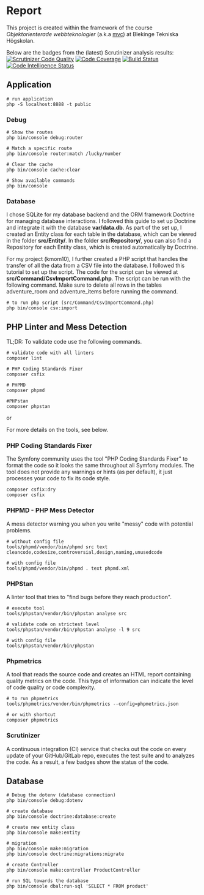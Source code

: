 # Report

This project is created within the framework of the course *Objektorienterade webbteknologier* (a.k.a [mvc](https://dbwebb.se/kurser/mvc-v2)) at Blekinge Tekniska Högskolan.

Below are the badges from the (latest) Scrutinizer analysis results:
[![Scrutinizer Code Quality](https://scrutinizer-ci.com/g/elemoser/report/badges/quality-score.png?b=main)](https://scrutinizer-ci.com/g/elemoser/report/?branch=main) [![Code Coverage](https://scrutinizer-ci.com/g/elemoser/report/badges/coverage.png?b=main)](https://scrutinizer-ci.com/g/elemoser/report/?branch=main) [![Build Status](https://scrutinizer-ci.com/g/elemoser/report/badges/build.png?b=main)](https://scrutinizer-ci.com/g/elemoser/report/build-status/main) [![Code Intelligence Status](https://scrutinizer-ci.com/g/elemoser/report/badges/code-intelligence.svg?b=main)](https://scrutinizer-ci.com/code-intelligence)

## Application

```
# run application
php -S localhost:8888 -t public
```

### Debug

```
# Show the routes
php bin/console debug:router

# Match a specific route
php bin/console router:match /lucky/number

# Clear the cache
php bin/console cache:clear

# Show available commands
php bin/console

```

### Database

I chose SQLite for my database backend and the ORM framework Doctrine for managing database interactions.
I followed this guide to set up Doctrine and integrate it with the database **var/data.db**.
As part of the set up, I created an Entity class for each table in the database, which can be viewed in the folder **src/Entity/**. In the folder **src/Repository/**, you can also find a Repository for each Entity class, which is created automatically by Doctrine.

For my project (kmom10), I further created a PHP script that handles the transfer of all the data from a CSV file into the database. I followed this tutorial to set up the script. The code for the script can be viewed at **src/Command/CsvImportCommand.php**. The script can be run with the following command. Make sure to delete all rows in the tables adventure_room and adventure_items before running the command.

```
# to run php script (src/Command/CsvImportCommand.php)
php bin/console csv:import
```

## PHP Linter and Mess Detection

TL;DR: To validate code use the following commands.

```
# validate code with all linters
composer lint

# PHP Coding Standards Fixer
composer csfix

# PHPMD
composer phpmd

#PHPstan
composer phpstan

```

or 

For more details on the tools, see below.

### PHP Coding Standards Fixer

The Symfony community uses the tool "PHP Coding Standards Fixer" to format the code so it looks the same throughout all Symfony modules.
The tool does not provide any warnings or hints (as per default), it just processes your code to fix its code style.

```
composer csfix:dry
composer csfix
```

### PHPMD - PHP Mess Detector

A mess detector warning you when you write "messy" code with potential problems.

```
# without config file
tools/phpmd/vendor/bin/phpmd src text cleancode,codesize,controversial,design,naming,unusedcode

# with config file
tools/phpmd/vendor/bin/phpmd . text phpmd.xml
```

### PHPStan

A linter tool that tries to "find bugs before they reach production".

```
# execute tool
tools/phpstan/vendor/bin/phpstan analyse src

# validate code on strictest level
tools/phpstan/vendor/bin/phpstan analyse -l 9 src

# with config file
tools/phpstan/vendor/bin/phpstan
```

### Phpmetrics

A tool that reads the source code and creates an HTML report containing quality metrics on the code. This type of information can indicate the level of code quality or code complexity.

```
# to run phpmetrics
tools/phpmetrics/vendor/bin/phpmetrics --config=phpmetrics.json

# or with shortcut
composer phpmetrics
```

### Scrutinizer

A continuous integration (CI) service that checks out the code on every update of your GitHub/GitLab repo, executes the test suite and to analyzes the code. As a result, a few badges show the status of the code.



## Database

```
# Debug the dotenv (database connection)
php bin/console debug:dotenv

# create database
php bin/console doctrine:database:create

# create new entity class
php bin/console make:entity

# migration
php bin/console make:migration
php bin/console doctrine:migrations:migrate

# create Controller
php bin/console make:controller ProductController

# run SQL towards the database
php bin/console dbal:run-sql 'SELECT * FROM product'
```